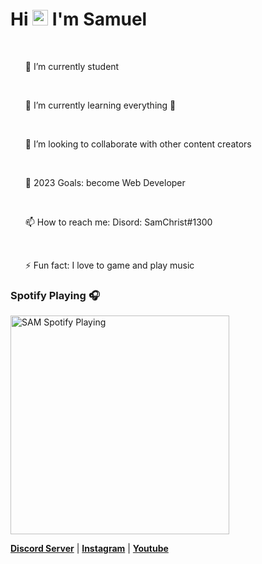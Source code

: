 ### <h1 align="left">Hi <img src="https://media.giphy.com/media/hvRJCLFzcasrR4ia7z/giphy.gif" width="25px"> I'm Samuel</h1>

<p align="center">
<br> <ul>  🔭 I’m currently student </ul>
<br> <ul>🌱 I’m currently learning everything 🤣 </ul>
<br> <ul> 👯 I’m looking to collaborate with other content creators </ul>
<br> <ul> 🥅 2023 Goals: become Web Developer </ul>
<br> <ul> 📫 How to reach me: Disord: SamChrist#1300 </ul>
<br> <ul> ⚡ Fun fact: I love to game and play music </ul>
</p>

### Spotify Playing 🎧

[<img src="https://now-playing-codestackr.vercel.app/api/spotify-playing" alt="SAM Spotify Playing" width="350" />](https://open.spotify.com/user/swyqyimdc12jajde4vpwd2x1b)


<p align="left">
  <strong><a href="https://www.discord.io/samchrist">Discord Server</a></strong> |
  <strong><a href="https://www.instagram.com/samuelchistz/">Instagram</a></strong> |
  <strong><a href="#">Youtube</a></strong>
 </p>
